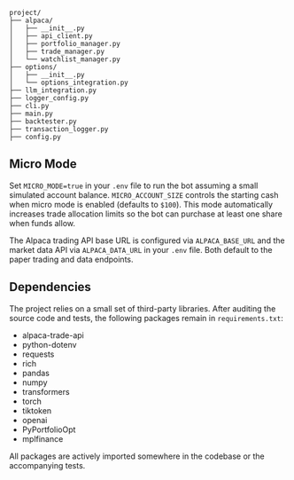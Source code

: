 ```
project/
├── alpaca/
│   ├── __init__.py
│   ├── api_client.py
│   ├── portfolio_manager.py
│   ├── trade_manager.py
│   └── watchlist_manager.py
├── options/
│   ├── __init__.py
│   └── options_integration.py
├── llm_integration.py
├── logger_config.py
├── cli.py
├── main.py
├── backtester.py
├── transaction_logger.py
├── config.py
```

## Micro Mode

Set `MICRO_MODE=true` in your `.env` file to run the bot assuming a small
simulated account balance.  `MICRO_ACCOUNT_SIZE` controls the starting cash
when micro mode is enabled (defaults to `$100`).  This mode automatically
increases trade allocation limits so the bot can purchase at least one share
when funds allow.

The Alpaca trading API base URL is configured via `ALPACA_BASE_URL` and the
market data API via `ALPACA_DATA_URL` in your `.env` file. Both default to the
paper trading and data endpoints.

## Dependencies

The project relies on a small set of third-party libraries. After auditing the source code and tests, the following packages remain in `requirements.txt`:

- alpaca-trade-api
- python-dotenv
- requests
- rich
- pandas
- numpy
- transformers
- torch
- tiktoken
- openai
- PyPortfolioOpt
- mplfinance

All packages are actively imported somewhere in the codebase or the accompanying tests.

